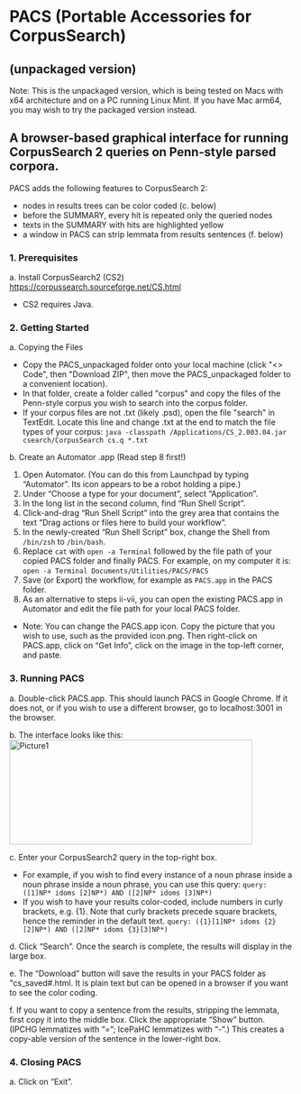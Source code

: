 # PACS (Portable Accessories for CorpusSearch)
## (unpackaged version)
Note: This is the unpackaged version, which is being tested on Macs with x64 architecture and on a PC running Linux Mint. If you have Mac arm64, you may wish to try the packaged version instead.

## A browser-based graphical interface for running CorpusSearch 2 queries on Penn-style parsed corpora. 

PACS adds the following features to CorpusSearch 2:

- nodes in results trees can be color coded (c. below)
- before the SUMMARY, every hit is repeated only the queried nodes
- texts in the SUMMARY with hits are highlighted yellow 
- a window in PACS can strip lemmata from results sentences (f. below)

### 1.	Prerequisites
a. Install CorpusSearch2 (CS2) https://corpussearch.sourceforge.net/CS.html
   - CS2 requires Java.
    
### 2.	Getting Started  

a. Copying the Files
   - Copy the PACS_unpackaged folder onto your local machine (click "<> Code", then "Download ZIP", then move the PACS_unpackaged folder to a convenient location).
   - In that folder, create a folder called "corpus" and copy the files of the Penn-style corpus you wish to search into the corpus folder.
   - If your corpus files are not .txt (likely .psd), open the file "search" in TextEdit. Locate this line and change .txt at the end to match the file types of your corpus: `java -classpath /Applications/CS_2.003.04.jar csearch/CorpusSearch cs.q *.txt`

b. Create an Automator .app (Read step 8 first!) 
   1. Open Automator. (You can do this from Launchpad by typing “Automator”. Its icon appears to be a robot holding a pipe.)
   2. Under “Choose a type for your document”, select “Application”.
   3. In the long list in the second column, find “Run Shell Script”.
   4. Click-and-drag “Run Shell Script” into the grey area that contains the text “Drag actions or files here to build your workflow”.
   5. In the newly-created “Run Shell Script” box, change the Shell from `/bin/zsh` to `/bin/bash`.
   6. Replace `cat` with `open -a Terminal` followed by the file path of your copied PACS folder and finally PACS. For example, on my computer it is: `open -a Terminal Documents/Utilities/PACS/PACS`
   7. Save (or Export) the workflow, for example as `PACS.app` in the PACS folder.
   8. As an alternative to steps ii-vii, you can open the existing PACS.app in Automator and edit the file path for your local PACS folder.
   - Note: You can change the PACS.app icon. Copy the picture that you wish to use, such as the provided icon.png. Then right-click on PACS.app, click on “Get Info”, click on the image in the top-left corner, and paste.

### 3.	Running PACS
a. Double-click PACS.app. This should launch PACS in Google Chrome. If it does not, or if you wish to use a different browser, go to localhost:3001 in the browser.

b. The interface looks like this:
 <img width="431" height="186" alt="Picture1" src="https://github.com/user-attachments/assets/1e2352ec-1cfc-436c-9794-d4b5ebfcebcc" />
 
c. Enter your CorpusSearch2 query in the top-right box.

   - For example, if you wish to find every instance of a noun phrase inside a noun phrase inside a noun phrase, you can use this query:
`query: ([1]NP* idoms [2]NP*) AND ([2]NP* idoms [3]NP*)`
   - If you wish to have your results color-coded, include numbers in curly brackets, e.g. {1}. Note that curly brackets precede square brackets, hence the reminder in the default text.
`query: ({1}[1]NP* idoms {2}[2]NP*) AND ([2]NP* idoms {3}[3]NP*)`

d.	Click “Search”. Once the search is complete, the results will display in the large box.

e.	The “Download” button will save the results in your PACS folder as "cs_saved#.html. It is plain text but can be opened in a browser if you want to see the color coding.

f.	If you want to copy a sentence from the results, stripping the lemmata, first copy it into the middle box. Click the appropriate “Show” button. (IPCHG lemmatizes with “=”; IcePaHC lemmatizes with “-”.) This creates a copy-able version of the sentence in the lower-right box. 

### 4.	Closing PACS
a.	Click on “Exit”.

